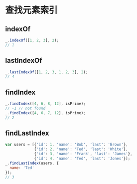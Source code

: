 # 查找元素索引


## indexOf

```js
_.indexOf([1, 2, 3], 2);
// 1
```

## lastIndexOf

```js
_.lastIndexOf([1, 2, 3, 1, 2, 3], 2);
// 4
```

## findIndex

```js
_.findIndex([4, 6, 8, 12], isPrime);
// -1 // not found
_.findIndex([4, 6, 7, 12], isPrime);
// 2
```

## findLastIndex

```js
var users = [{'id': 1, 'name': 'Bob', 'last': 'Brown'},
             {'id': 2, 'name': 'Ted', 'last': 'White'},
             {'id': 3, 'name': 'Frank', 'last': 'James'},
             {'id': 4, 'name': 'Ted', 'last': 'Jones'}];
_.findLastIndex(users, {
  name: 'Ted'
});
// 3
```